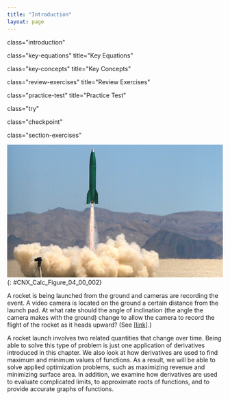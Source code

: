 ```yaml
---
title: "Introduction"
layout: page
---
```



<cnx-pi data-type="cnx.flag.introduction"> class="introduction" </cnx-pi>

<cnx-pi data-type="cnx.eoc">class="key-equations" title="Key Equations"</cnx-pi>

<cnx-pi data-type="cnx.eoc">class="key-concepts" title="Key Concepts"</cnx-pi>

<cnx-pi data-type="cnx.eoc">class="review-exercises" title="Review Exercises"</cnx-pi>

<cnx-pi data-type="cnx.eoc">class="practice-test" title="Practice Test"</cnx-pi>

<cnx-pi data-type="cnx.answers">class="try"</cnx-pi>

<cnx-pi data-type="cnx.answers">class="checkpoint"</cnx-pi>

<cnx-pi data-type="cnx.answers">class="section-exercises"</cnx-pi>

 ![A photo of a rocket lifting off.](../resources/CNX_Calc_Figure_04_00_003.jpg "As a rocket is being launched, at what rate should the angle of a video camera change to continue viewing the rocket? (credit: modification of work by Steve Jurvetson, Wikimedia Commons)"){: #CNX_Calc_Figure_04_00_002}

A rocket is being launched from the ground and cameras are recording the event. A video camera is located on the ground a certain distance from the launch pad. At what rate should the angle of inclination (the angle the camera makes with the ground) change to allow the camera to record the flight of the rocket as it heads upward? (See [\[link\]](/m53604#fs-id1165043116552).)

A rocket launch involves two related quantities that change over time. Being able to solve this type of problem is just one application of derivatives introduced in this chapter. We also look at how derivatives are used to find maximum and minimum values of functions. As a result, we will be able to solve applied optimization problems, such as maximizing revenue and minimizing surface area. In addition, we examine how derivatives are used to evaluate complicated limits, to approximate roots of functions, and to provide accurate graphs of functions.

